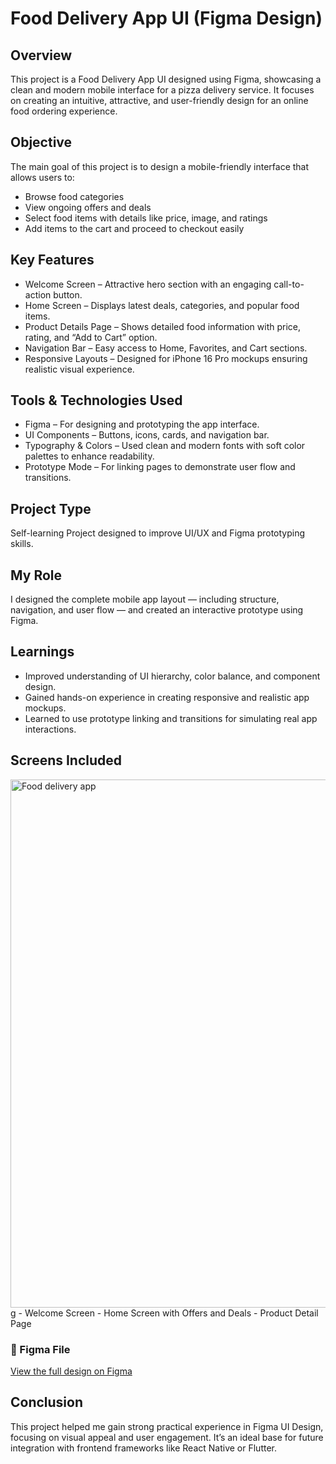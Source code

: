 # Food Delivery App UI (Figma Design)
## Overview

This project is a Food Delivery App UI designed using Figma, showcasing a clean and modern mobile interface for a pizza delivery service.
It focuses on creating an intuitive, attractive, and user-friendly design for an online food ordering experience.

## Objective
The main goal of this project is to design a mobile-friendly interface that allows users to:
- Browse food categories
- View ongoing offers and deals
- Select food items with details like price, image, and ratings
- Add items to the cart and proceed to checkout easily

## Key Features

- Welcome Screen – Attractive hero section with an engaging call-to-action button.
- Home Screen – Displays latest deals, categories, and popular food items.
- Product Details Page – Shows detailed food information with price, rating, and “Add to Cart” option.
- Navigation Bar – Easy access to Home, Favorites, and Cart sections.
- Responsive Layouts – Designed for iPhone 16 Pro mockups ensuring realistic visual experience.

## Tools & Technologies Used

- Figma – For designing and prototyping the app interface.
- UI Components – Buttons, icons, cards, and navigation bar.
- Typography & Colors – Used clean and modern fonts with soft color palettes to enhance readability.
- Prototype Mode – For linking pages to demonstrate user flow and transitions.

## Project Type

Self-learning Project designed to improve UI/UX and Figma prototyping skills.

## My Role

I designed the complete mobile app layout — including structure, navigation, and user flow — and created an interactive prototype using Figma.

## Learnings

- Improved understanding of UI hierarchy, color balance, and component design.
- Gained hands-on experience in creating responsive and realistic app mockups.
- Learned to use prototype linking and transitions for simulating real app interactions.

## Screens Included

<img width="1285" height="845" alt="Food delivery app" src="https://github.com/user-attachments/assets/3d61864c-5d54-4904-b503-f1bb8f8916a5" />
g
- Welcome Screen
- Home Screen with Offers and Deals
- Product Detail Page

### 🔗 Figma File
[View the full design on Figma](https://www.figma.com/design/K3EJoGgyVr1fIJ5vYsRWW3/Food-delivery-app?node-id=0-1&p=f&t=dpzvJyyyB261ma14-0)

## Conclusion

This project helped me gain strong practical experience in Figma UI Design, focusing on visual appeal and user engagement.
It’s an ideal base for future integration with frontend frameworks like React Native or Flutter.

